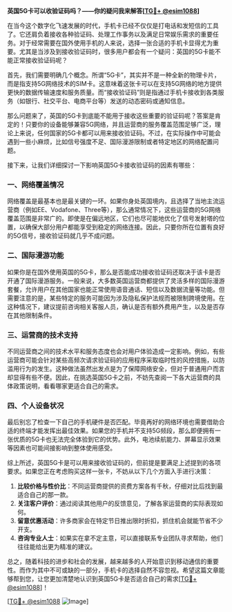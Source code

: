 **英国5G卡可以收验证码吗？——你的疑问我来解答[[TG💪+ @esim1088](https://t.me/s/esim1088)]**

在当今这个数字化飞速发展的时代，手机卡已经不仅仅是打电话和发短信的工具了。它还肩负着接收各种验证码、处理工作事务以及满足日常娱乐需求的重要任务。对于经常需要在国外使用手机的人来说，选择一张合适的手机卡显得尤为重要。尤其是当涉及到接收验证码时，很多用户都会有一个疑问：英国的5G卡能不能正常接收验证码呢？

首先，我们需要明确几个概念。所谓“5G卡”，其实并不是一种全新的物理卡片，而是指支持5G网络技术的SIM卡。这意味着这张卡可以在支持5G网络的地方提供更快的数据传输速度和服务质量。而“接收验证码”则是指通过手机卡接收到各类服务（如银行、社交平台、电商平台等）发送的动态密码或通知信息。

那么问题来了，英国的5G卡到底能不能用于接收这些重要的验证码呢？答案是肯定的！只要你的设备能够兼容5G网络，并且运营商的服务覆盖范围足够广泛，理论上来说，任何国家的5G卡都可以用来接收验证码。不过，在实际操作中可能会遇到一些小麻烦，比如信号强度不足、国际漫游限制或者特定地区的网络配置问题。

接下来，让我们详细探讨一下影响英国5G卡接收验证码的因素有哪些：

### 一、网络覆盖情况

网络覆盖是最基本也是最关键的一环。如果你身处英国境内，且选择了当地主流运营商（例如EE、Vodafone、Three等），那么通常情况下，这些运营商的5G网络覆盖范围是非常广的。即使是在偏远地区，它们也尽可能地优化了信号发射塔的位置，以确保大部分用户都能享受到稳定的网络连接。因此，只要你所在位置有良好的5G信号，接收验证码就几乎不成问题。

### 二、国际漫游功能

如果你是在国外使用英国的5G卡，那么是否能成功接收验证码还取决于该卡是否开通了国际漫游服务。一般来说，大多数英国运营商都提供了灵活多样的国际漫游套餐，允许用户在其他国家也能正常使用语音通话、短信以及数据流量等功能。但需要注意的是，某些特定的服务可能因为涉及隐私保护法规而被限制跨境使用。在这种情况下，建议提前咨询相关客服人员，确认是否有额外费用产生，以及是否存在其他限制条件。

### 三、运营商的技术支持

不同运营商之间的技术水平和服务态度也会对用户体验造成一定影响。例如，有些运营商可能会针对某些高频次请求验证码的应用程序采取临时性的风控措施，以防滥用行为的发生。这种做法虽然出发点是为了保障网络安全，但对于普通用户而言却显得有些不便。因此，在挑选英国5G卡之前，不妨先查阅一下各大运营商的具体政策说明，看看哪家更适合自己的需求。

### 四、个人设备状况

最后别忘了检查一下自己的手机硬件是否匹配。毕竟再好的网络环境也需要借助合适的终端才能发挥出最佳效果。如果您的手机并不支持5G频段，那么即便拥有一张优质的5G卡也无法完全体验到它的优势。此外，电池续航能力、屏幕显示效果等因素也可能间接影响到整体使用感受。

综上所述，英国5G卡是可以用来接收验证码的，但前提是要满足上述提到的各项要求。如果您正在考虑购买这样一张卡，不妨从以下几个方面入手进行决策：

1. **比较价格与性价比**：不同运营商提供的资费方案各有千秋，仔细对比后找到最适合自己的那一款。
2. **关注客户评价**：通过阅读其他用户的反馈意见，了解各家运营商的实际表现如何。
3. **留意优惠活动**：许多商家会在特定节日推出限时折扣，抓住机会就能节省不少开支。
4. **咨询专业人士**：如果实在拿不定主意，可以直接联系专业团队寻求帮助，他们往往能给出更为精准的建议。

总之，随着科技的进步和社会的发展，越来越多的人开始意识到移动通信的重要性。而作为其中不可或缺的一部分，手机卡的选择自然不容忽视。希望这篇文章能够帮到您，让您更加清楚地认识到英国5G卡是否适合自己的需求[[TG💪+ @esim1088](https://t.me/s/esim1088)]！

[[TG💪+ @esim1088](https://t.me/s/esim1088) ![Image](https://i.postimg.cc/4NQfJmqS/Snipaste-2025-05-13-00-14-12.png)]